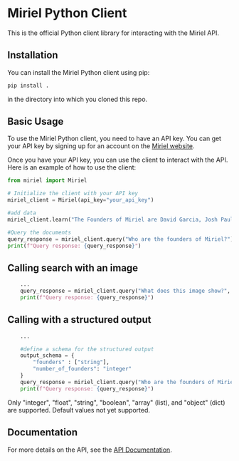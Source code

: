 # Miriel Python Client

This is the official Python client library for interacting with the Miriel API.

## Installation

You can install the Miriel Python client using pip:

```bash
pip install .
```
in the directory into which you cloned this repo.

## Basic Usage

To use the Miriel Python client, you need to have an API key. You can get your API key by signing up for an account on the [Miriel website](https://miriel.ai).

Once you have your API key, you can use the client to interact with the API. Here is an example of how to use the client:

```python
from miriel import Miriel

# Initialize the client with your API key
miriel_client = Miriel(api_key="your_api_key")

#add data
miriel_client.learn("The Founders of Miriel are David Garcia, Josh Paulson, and Andrew Barkett")

#Query the documents
query_response = miriel_client.query("Who are the founders of Miriel?")
print(f"Query response: {query_response}")

```

## Calling search with an image

```python
    ...
    query_response = miriel_client.query("What does this image show?", input_images="https://upload.wikimedia.org/wikipedia/commons/thumb/d/dd/Gfp-wisconsin-madison-the-nature-boardwalk.jpg/2560px-Gfp-wisconsin-madison-the-nature-boardwalk.jpg")
    print(f"Query response: {query_response}")
```

## Calling with a structured output

```python
    ...

    #define a schema for the structured output
    output_schema = {
        "founders" : ["string"],
        "number_of_founders": "integer"
    }
    query_response = miriel_client.query("Who are the founders of Miriel?", response_format=output_schema)
    print(f"Query response: {query_response}")
```
Only "integer", "float", "string", "boolean", "array" (list), and "object" (dict) are supported.  Default values not yet supported.

## Documentation
For more details on the API, see the [API Documentation](API.md).
